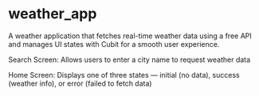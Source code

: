 # weather_app

A weather application that fetches real-time weather data using a free API and manages UI states with Cubit for a smooth user experience.

Search Screen: Allows users to enter a city name to request weather data

Home Screen: Displays one of three states — initial (no data), success (weather info), or error (failed to fetch data)
